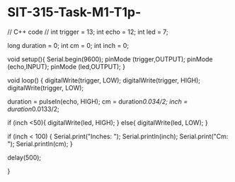 # SIT-315-Task-M1-T1p-

// C++ code
//
int trigger = 13;
int echo = 12;
int led = 7;

long duration = 0;
int cm = 0;
int inch = 0;

void setup(){
  Serial.begin(9600);
  pinMode (trigger,OUTPUT);
  pinMode (echo,INPUT);
  pinMode (led,OUTPUT);
}


  void loop()
  {
  digitalWrite(trigger, LOW); 
  digitalWrite(trigger, HIGH); 
  digitalWrite(trigger, LOW);
  
  duration = pulseIn(echo, HIGH);
  cm = duration*0.034/2;
  inch = duration*0.0133/2;
  
  if (inch <50){
    digitalWrite(led, HIGH);
   }
   else{
    digitalWrite(led, LOW);
   }
  
  if (inch < 100)
  {
     Serial.print("Inches: ");
     Serial.println(inch);
     Serial.print("Cm: ");
     Serial.println(cm);
  }
  
  delay(500);
  
}
